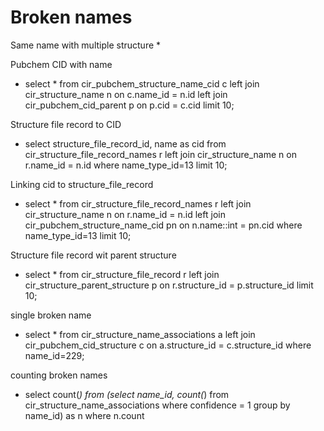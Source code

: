 

# Broken names

Same name with multiple structure
*  

Pubchem CID with name
* select * from cir_pubchem_structure_name_cid c left join cir_structure_name n on c.name_id = n.id left join cir_pubchem_cid_parent p on p.cid = c.cid limit 10;

Structure file record to CID
* select structure_file_record_id, name as cid from cir_structure_file_record_names r left join cir_structure_name n on r.name_id = n.id where name_type_id=13 limit 10;

Linking cid to structure_file_record
* select * from cir_structure_file_record_names r left join cir_structure_name n on r.name_id = n.id left join cir_pubchem_structure_name_cid pn on n.name::int = pn.cid where name_type_id=13 limit 10;

Structure file record wit parent structure
* select * from cir_structure_file_record r left join cir_structure_parent_structure p on r.structure_id = p.structure_id limit 10;

single broken name
* select * from cir_structure_name_associations a left join cir_pubchem_cid_structure c on a.structure_id = c.structure_id where name_id=229;

counting broken names
* select count(*) from (select name_id, count(*) from cir_structure_name_associations where confidence = 1 group by name_id) as n where n.count 